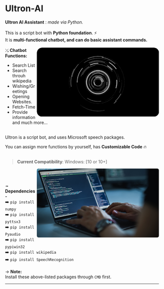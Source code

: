 # Ultron-AI
**Ultron AI Assistant** : *made via Python.*
<br>
<br>
This is a script bot with **Python foundation**. ⚡ <br>
It is **multi-functional chatbot, and can do basic assistant commands.** <br>
<br>
<img align="right" alt="Coding" width="400" src="https://raw.githubusercontent.com/Xenometon/Ultron-AI/main/Hud_Ultron-AI.gif">
⤰ **Chatbot Functions:**
<br>
 - Search List
 - Search throuh wikipedia
 - Wishing/Greetings
 - Opening Websites.
 - Fetch-Time
 - Provide information
  and much more...


<br>
Ultron is a script bot, and uses Microsoft speech packages.
<br>

You can assign more functions by yourself, has **Customizable Code**  🔥
<br>
<br>
> **Current Compatibility**: Windows: [10 or 10+]

<img align="right" alt="Coding" width="400" src="https://raw.githubusercontent.com/Xenometon/Ultron-AI/main/Src.png">
<br>
<br>

➛ **Dependencies-**   
➡️ `pip install numpy`             <br>
➡️ `pip install pyttsx3`           <br> 
➡️ `pip install Pyaudio`           <br>
➡️ `pip install pypiwin32`         <br> 
➡️ `pip install wikipedia`         <br>
➡️ `pip install SpeechRecognition` 
<br>
<br>
-> **Note:**
<br>
Install these above-listed packages through `CMD` first.
<br>

-----------------

